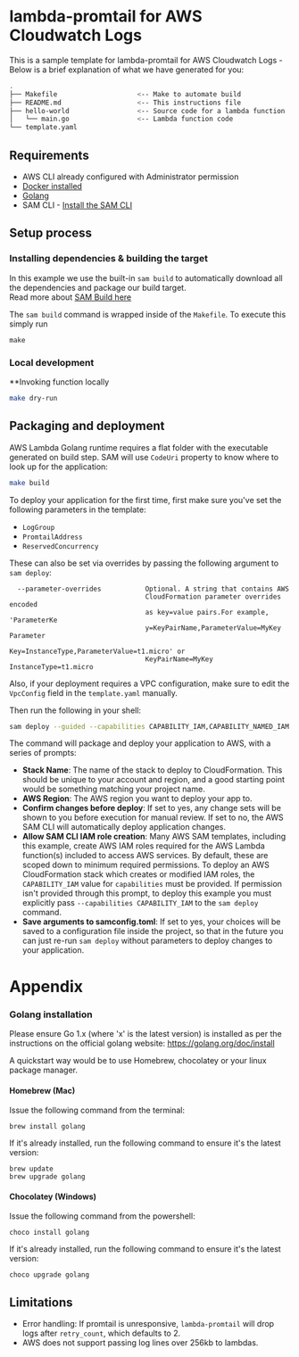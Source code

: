 # lambda-promtail for AWS Cloudwatch Logs

This is a sample template for lambda-promtail for AWS Cloudwatch Logs - Below is a brief explanation of what we have generated for you:

```bash
.
├── Makefile                    <-- Make to automate build
├── README.md                   <-- This instructions file
├── hello-world                 <-- Source code for a lambda function
│   └── main.go                 <-- Lambda function code
└── template.yaml
```

## Requirements

* AWS CLI already configured with Administrator permission
* [Docker installed](https://www.docker.com/community-edition)
* [Golang](https://golang.org)
* SAM CLI - [Install the SAM CLI](https://docs.aws.amazon.com/serverless-application-model/latest/developerguide/serverless-sam-cli-install.html)

## Setup process

### Installing dependencies & building the target 

In this example we use the built-in `sam build` to automatically download all the dependencies and package our build target.   
Read more about [SAM Build here](https://docs.aws.amazon.com/serverless-application-model/latest/developerguide/sam-cli-command-reference-sam-build.html) 

The `sam build` command is wrapped inside of the `Makefile`. To execute this simply run
 
```shell
make
```

### Local development

**Invoking function locally

```bash
make dry-run
```

## Packaging and deployment

AWS Lambda Golang runtime requires a flat folder with the executable generated on build step. SAM will use `CodeUri` property to know where to look up for the application:

```bash
make build
```

To deploy your application for the first time, first make sure you've set the following parameters in the template:
- `LogGroup`
- `PromtailAddress`
- `ReservedConcurrency`

These can also be set via overrides by passing the following argument to `sam deploy`:
```
  --parameter-overrides           Optional. A string that contains AWS
                                  CloudFormation parameter overrides encoded
                                  as key=value pairs.For example, 'ParameterKe
                                  y=KeyPairName,ParameterValue=MyKey Parameter
                                  Key=InstanceType,ParameterValue=t1.micro' or
                                  KeyPairName=MyKey InstanceType=t1.micro
```

Also, if your deployment requires a VPC configuration, make sure to edit the `VpcConfig` field in the `template.yaml` manually.

Then run the following in your shell:

```bash
sam deploy --guided --capabilities CAPABILITY_IAM,CAPABILITY_NAMED_IAM --parameter-overrides PromtailAddress=<>,LogGroup=<>
```

The command will package and deploy your application to AWS, with a series of prompts:

* **Stack Name**: The name of the stack to deploy to CloudFormation. This should be unique to your account and region, and a good starting point would be something matching your project name.
* **AWS Region**: The AWS region you want to deploy your app to.
* **Confirm changes before deploy**: If set to yes, any change sets will be shown to you before execution for manual review. If set to no, the AWS SAM CLI will automatically deploy application changes.
* **Allow SAM CLI IAM role creation**: Many AWS SAM templates, including this example, create AWS IAM roles required for the AWS Lambda function(s) included to access AWS services. By default, these are scoped down to minimum required permissions. To deploy an AWS CloudFormation stack which creates or modified IAM roles, the `CAPABILITY_IAM` value for `capabilities` must be provided. If permission isn't provided through this prompt, to deploy this example you must explicitly pass `--capabilities CAPABILITY_IAM` to the `sam deploy` command.
* **Save arguments to samconfig.toml**: If set to yes, your choices will be saved to a configuration file inside the project, so that in the future you can just re-run `sam deploy` without parameters to deploy changes to your application.

# Appendix

### Golang installation

Please ensure Go 1.x (where 'x' is the latest version) is installed as per the instructions on the official golang website: https://golang.org/doc/install

A quickstart way would be to use Homebrew, chocolatey or your linux package manager.

#### Homebrew (Mac)

Issue the following command from the terminal:

```shell
brew install golang
```

If it's already installed, run the following command to ensure it's the latest version:

```shell
brew update
brew upgrade golang
```

#### Chocolatey (Windows)

Issue the following command from the powershell:

```shell
choco install golang
```

If it's already installed, run the following command to ensure it's the latest version:

```shell
choco upgrade golang
```

## Limitations
- Error handling: If promtail is unresponsive, `lambda-promtail` will drop logs after `retry_count`, which defaults to 2.
- AWS does not support passing log lines over 256kb to lambdas.
